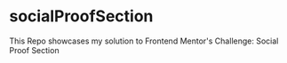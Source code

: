 # socialProofSection
This Repo showcases my solution to Frontend Mentor's Challenge: Social Proof Section
